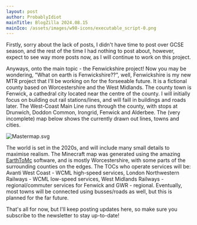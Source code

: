```yaml
---
layout: post
author: ProbablyIdiot
mainTitle: BlogZilla 2024.08.15
mainIco: /assets/images/w98-icons/executable_script-0.png
---
```


Firstly, sorry about the lack of posts, I didn't have time to post over GCSE season, and the rest of the time I had nothing to post about, however, expect to see way more posts now, as I will continue to work on this project.



Anyways, onto the main topic - the Fenwickshire project! Now you may be wondering, "What on earth is Fenwickshire??", well, Fenwickshire is my new MTR project that I'll be working on for the forseeable future. It is a fictional county based on Worcestershire and the West Midlands. The county town is Fenwick, a cathedral city located near the centre of the county. I will initially focus on building out rail stations/lines, and will faill in buildings and roads later. The West-Coast Main Line runs through the county, with stops at Drunwich, Doddon Common, Irongrid, Fenwick and Alderbee. The (very incomplete) map below shows the currently drawn out lines, towns and cities.

![Mastermap.svg](/assets/postImages/FenwickshiremapV1.svg)



The world is set in the 2020s, and will include many small details to maximise realism. The Minecraft map was generated using the amazing [EarthToMc](earthtomc.com) software, and is mostly Worcestershire, with some parts of the surrounding counties on the edges. The TOCs who operate services will be: Avanti West Coast - WCML high-speed services, London Northwestern Railways - WCML low-speed services, West Midlands Railways - regional/commuter services for Fenwick and GWR - regional. Eventually, most towns will be connected using busses/roads as well, but this is planned for the far future.



That's all for now, but I'll keep posting updates here, so make sure you subscribe to the newsletter to stay up-to-date!


